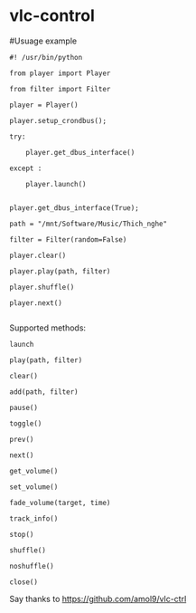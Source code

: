 # vlc-control

#Usuage example
```
#! /usr/bin/python

from player import Player

from filter import Filter

player = Player()

player.setup_crondbus();

try:

    player.get_dbus_interface()
    
except :

    player.launch()


player.get_dbus_interface(True);

path = "/mnt/Software/Music/Thich_nghe"

filter = Filter(random=False)

player.clear()

player.play(path, filter)

player.shuffle()

player.next()


```
Supported methods:
```
launch

play(path, filter)

clear()

add(path, filter)

pause()

toggle()

prev()

next()

get_volume()

set_volume()

fade_volume(target, time)

track_info()

stop()

shuffle()

noshuffle()

close()
```

Say thanks to https://github.com/amol9/vlc-ctrl
